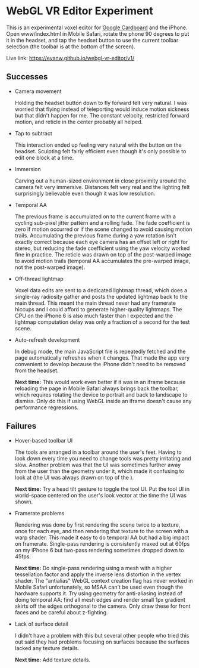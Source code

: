 # WebGL VR Editor Experiment

This is an experimental voxel editor for [Google Cardboard](https://store.google.com/product/google_cardboard) and the iPhone.
Open www/index.html in Mobile Safari, rotate the phone 90 degrees to put it in the headset, and tap the headset button to use the current toolbar selection (the toolbar is at the bottom of the screen).

Live link: https://evanw.github.io/webgl-vr-editor/v1/

## Successes

* Camera movement

  Holding the headset button down to fly forward felt very natural.
  I was worried that flying instead of teleporting would induce motion sickness but that didn't happen for me.
  The constant velocity, restricted forward motion, and reticle in the center probably all helped.

* Tap to subtract

  This interaction ended up feeling very natural with the button on the headset.
  Sculpting felt fairly efficient even though it's only possible to edit one block at a time.

* Immersion

  Carving out a human-sized environment in close proximity around the camera felt very immersive.
  Distances felt very real and the lighting felt surprisingly believable even though it was low resolution.

* Temporal AA

  The previous frame is accumulated on to the current frame with a cycling sub-pixel jitter pattern and a rolling fade.
  The fade coefficient is zero if motion occurred or if the scene changed to avoid causing motion trails.
  Accumulating the previous frame during a yaw rotation isn't exactly correct because each eye camera has an offset left or right for stereo, but reducing the fade coefficient using the yaw velocity worked fine in practice.
  The reticle was drawn on top of the post-warped image to avoid motion trails (temporal AA accumulates the pre-warped image, not the post-warped image).

* Off-thread lightmap

  Voxel data edits are sent to a dedicated lightmap thread, which does a single-ray radiosity gather and posts the updated lightmap back to the main thread.
  This meant the main thread never had any framerate hiccups and I could afford to generate higher-quality lightmaps.
  The CPU on the iPhone 6 is also much faster than I expected and the lightmap computation delay was only a fraction of a second for the test scene.

* Auto-refresh development

  In debug mode, the main JavaScript file is repeatedly fetched and the page automatically refreshes when it changes.
  That made the app very convenient to develop because the iPhone didn't need to be removed from the headset.

  **Next time:**
  This would work even better if it was in an iframe because reloading the page in Mobile Safari always brings back the toolbar, which requires rotating the device to portrait and back to landscape to dismiss.
  Only do this if using WebGL inside an iframe doesn't cause any performance regressions.

## Failures

* Hover-based toolbar UI

  The tools are arranged in a toolbar around the user's feet.
  Having to look down every time you need to change tools was pretty irritating and slow.
  Another problem was that the UI was sometimes further away from the user than the geometry under it, which made it confusing to look at (the UI was always drawn on top of the ).

  **Next time:**
  Try a head tilt gesture to toggle the tool UI.
  Put the tool UI in world-space centered on the user's look vector at the time the UI was shown.

* Framerate problems

  Rendering was done by first rendering the scene twice to a texture, once for each eye, and then rendering that texture to the screen with a warp shader.
  This made it easy to do temporal AA but had a big impact on framerate.
  Single-pass rendering is consistently maxed out at 60fps on my iPhone 6 but two-pass rendering sometimes dropped down to 45fps.

  **Next time:**
  Do single-pass rendering using a mesh with a higher tessellation factor and apply the inverse lens distortion in the vertex shader.
  The "antialias" WebGL context creation flag has never worked in Mobile Safari unfortunately, so MSAA can't be used even though the hardware supports it.
  Try using geometry for anti-aliasing instead of doing temporal AA: find all mesh edges and render small 1px gradient skirts off the edges orthogonal to the camera.
  Only draw these for front faces and be careful about z-fighting.

* Lack of surface detail

  I didn't have a problem with this but several other people who tried this out said they had problems focusing on surfaces because the surfaces lacked any texture details.

  **Next time:**
  Add texture details.
